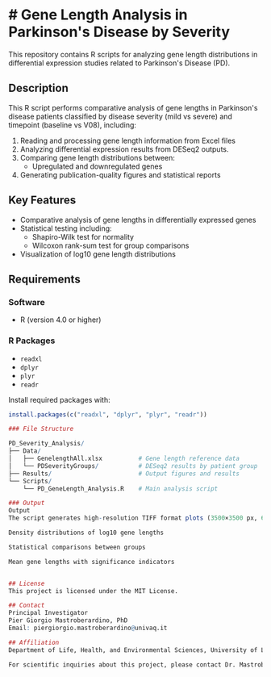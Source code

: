 # # Gene Length Analysis in Parkinson's Disease by Severity

This repository contains R scripts for analyzing gene length distributions in differential expression studies related to Parkinson's Disease (PD).

## Description

This R script performs comparative analysis of gene lengths in Parkinson's disease patients classified by disease severity (mild vs severe) and timepoint (baseline vs V08), including:

1. Reading and processing gene length information from Excel files
2. Analyzing differential expression results from DESeq2 outputs.
3. Comparing gene length distributions between:
   - Upregulated and downregulated genes
4. Generating publication-quality figures and statistical reports

## Key Features

- Comparative analysis of gene lengths in differentially expressed genes
- Statistical testing including:
  - Shapiro-Wilk test for normality
  - Wilcoxon rank-sum test for group comparisons
- Visualization of log10 gene length distributions

## Requirements

### Software
- R (version 4.0 or higher)

### R Packages
- `readxl`
- `dplyr`
- `plyr`
- `readr`

Install required packages with:
```R
install.packages(c("readxl", "dplyr", "plyr", "readr"))

### File Structure

PD_Severity_Analysis/
├── Data/
│   ├── GenelengthAll.xlsx          # Gene length reference data
│   └── PDSeverityGroups/           # DESeq2 results by patient group
├── Results/                        # Output figures and results
└── Scripts/
    └── PD_GeneLength_Analysis.R    # Main analysis script

### Output
Output
The script generates high-resolution TIFF format plots (3500×3500 px, 600 dpi) showing:

Density distributions of log10 gene lengths

Statistical comparisons between groups

Mean gene lengths with significance indicators


## License
This project is licensed under the MIT License.

## Contact
Principal Investigator
Pier Giorgio Mastroberardino, PhD
Email: piergiorgio.mastroberardino@univaq.it

## Affiliation
Department of Life, Health, and Environmental Sciences, University of L'Aquila, L'Aquila, Italy.

For scientific inquiries about this project, please contact Dr. Mastroberardino directly. For technical issues with the code, please open an issue in this repository.

